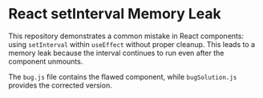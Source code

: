 # React setInterval Memory Leak

This repository demonstrates a common mistake in React components: using `setInterval` within `useEffect` without proper cleanup.  This leads to a memory leak because the interval continues to run even after the component unmounts.

The `bug.js` file contains the flawed component, while `bugSolution.js` provides the corrected version.